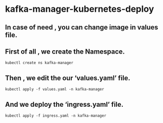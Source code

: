 # kafka-manager-kubernetes-deploy
##  In case of need , you can change image in values file.

## First of all , we create the Namespace.

 ```
 kubectl create ns kafka-manager
 ```

## Then , we edit the our ‘values.yaml’ file.

 ```
 kubectl apply -f values.yaml -n kafka-manager
 ```
 
## And we deploy the ‘ingress.yaml’ file.

 ```
 kubectl apply -f ingress.yaml -n kafka-manager
 ```
 
 
 

